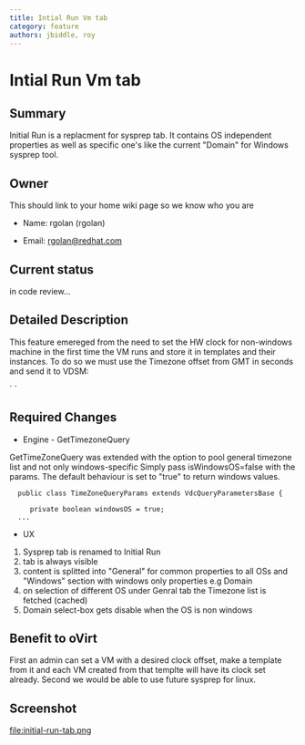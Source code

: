 ```yaml
---
title: Intial Run Vm tab
category: feature
authors: jbiddle, roy
---
```


# Intial Run Vm tab

## Summary

Initial Run is a replacment for sysprep tab. It contains OS independent properties as well as specific one's like the current "Domain" for Windows sysprep tool.

## Owner

This should link to your home wiki page so we know who you are

*   Name: rgolan (rgolan)

<!-- -->

*   Email: <rgolan@redhat.com>

## Current status

in code review...

## Detailed Description

This feature emereged from the need to set the HW clock for non-windows machine in the first time the VM runs and store it in templates and their instances.
To do so we must use the Timezone offset from GMT in seconds and send it to VDSM:

<clock offset="variable" adjustment="-3600">
`  `<timer name="rtc" tickpolicy="catchup">
</clock>

## Required Changes

*   Engine - GetTimezoneQuery

GetTimeZoneQuery was extended with the option to pool general timezone list and not only windows-specific
Simply pass isWindowsOS=false with the params. The default behaviour is set to "true" to return windows values.

      public class TimeZoneQueryParams extends VdcQueryParametersBase {
          
         private boolean windowsOS = true;
      ...

*   UX

1.  Sysprep tab is renamed to Initial Run
2.  tab is always visible
3.  content is splitted into "General" for common properties to all OSs and "Windows" section with windows only properties e.g Domain
4.  on selection of different OS under Genral tab the Timezone list is fetched (cached)
5.  Domain select-box gets disable when the OS is non windows

## Benefit to oVirt

First an admin can set a VM with a desired clock offset, make a template from it and each VM created from that templte will have its clock set already. Second we would be able to use future sysprep for linux.

## Screenshot

<file:initial-run-tab.png>





